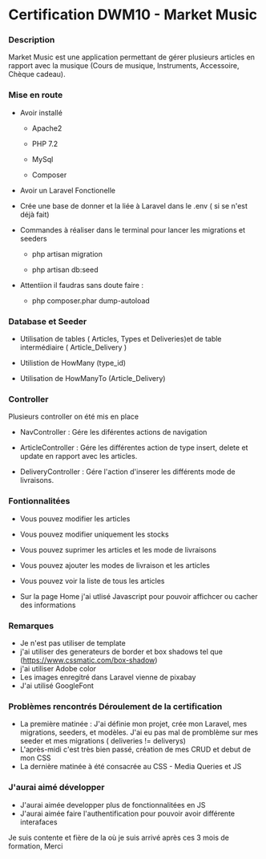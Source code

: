 # Certification DWM10 - Market Music



### Description

Market Music est une application permettant de gérer plusieurs articles en rapport avec la musique (Cours de musique, Instruments, Accessoire, Chèque cadeau).


### Mise en route

* Avoir installé

    * Apache2

    * PHP 7.2

    * MySql

    * Composer

* Avoir un Laravel Fonctionelle 

* Crée une base de donner et la liée à Laravel dans le .env ( si se n'est déjà fait)

* Commandes à réaliser dans le terminal pour lancer les migrations et seeders

    * php artisan migration

    * php artisan db:seed

* Attentiion il faudras sans doute faire :
    * php composer.phar dump-autoload 


### Database et Seeder

* Utilisation de tables ( Articles, Types et Deliveries)et de table intermédiaire ( Article_Delivery )


* Utilistion de HowMany (type_id)

* Utilisation de HowManyTo (Article_Delivery) 


### Controller

Plusieurs controller on été mis en place

* NavController : Gére les diférentes actions de navigation

* ArticleController : Gére les différentes action de type insert, delete et update en rapport avec les articles.

* DeliveryController : Gére l'action d'inserer les différents mode de livraisons.



### Fontionnalitées

* Vous pouvez modifier les articles 

* Vous pouvez modifier uniquement les stocks

* Vous pouvez suprimer les articles et les mode de livraisons

* Vous pouvez ajouter les modes de livraison et les articles

* Vous pouvez voir la liste de tous les articles

* Sur la page Home j'ai utlisé Javascript pour pouvoir affichcer ou cacher des informations



### Remarques
 * Je n'est pas utiliser de template
 * j'ai utiliser des generateurs de border et box shadows tel que (https://www.cssmatic.com/box-shadow)
 * j'ai utiliser Adobe color 
 * Les images enregitré dans Laravel vienne de pixabay
 * J'ai utilisé GoogleFont

### Problèmes rencontrés  Déroulement de la certification
 * La première matinée : J'ai définie mon projet, crée mon Laravel, mes migrations, seeders, et modèles. J'ai eu pas mal de promblème sur mes seeder et mes migrations ( deliveries != deliverys)
 * L'après-midi c'est très bien passé, création de mes CRUD et debut de mon CSS
 * La dernière matinée à été consacrée au CSS - Media Queries et JS

### J'aurai aimé développer

 * J'aurai aimée developper plus de fonctionnalitées en JS
 * J'aurai aimée faire l'authentification pour pouvoir avoir différente interafaces
 
 Je suis contente et fière de la où je suis arrivé après ces 3 mois de formation, Merci





